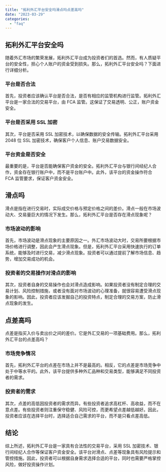 ```yaml
---
title: "拓利外汇平台安全吗滑点吗点差高吗"
date: "2023-03-29"
categories: 
  - "faq"
---
```


## 拓利外汇平台安全吗

随着外汇市场的繁荣发展，拓利外汇平台成为投资者们的首选。然而，有人质疑平台的安全性，担心个人账户的资金受到损失。那么，拓利外汇平台安全吗？下面进行详细分析。

### 平台是否合法

首先，投资者应该确认平台是否合法，是否有相应的监管机构进行监管。拓利外汇平台是一家合法的交易平台，由 FCA 监管。这保证了交易透明、公正，账户资金安全。

### 平台是否采用 SSL 加密

其次，平台是否采用 SSL 加密技术，以确保数据的安全传输。拓利外汇平台采用 2048 位 SSL 加密技术，确保客户个人信息、账户交易数据安全。

### 平台资金是否安全

最重要的是，平台是否能确保客户资金的安全。拓利外汇平台与银行间经纪人合作，资金存在银行账户中，而不是平台账户中。此外，该平台的资金操作符合 FCA 监管要求，保证客户资金安全。

## 滑点吗

滑点是指在进行交易时，实际成交价格与预定价格之间的差价。滑点一般在市场波动大、交易量巨大的情况下发生。那么，拓利外汇平台是否存在滑点现象呢？

### 市场波动的影响

首先，市场波动是滑点现象的主要原因之一。外汇市场波动大时，交易所要根据市场价格进行调整，因此会产生滑点现象。但是，拓利外汇平台采用快速执行的订单系统，能够及时进行交易，减少滑点现象。投资者可以通过提前了解市场信息、趋势，增加交易成功的机会。

### 投资者的交易操作对滑点的影响

其次，投资者自身的交易操作也会对滑点造成影响。如果投资者没有制定合理的交易计划、风险控制措施，或者没有面对市场波动的心理准备，就很容易遭受滑点现象的影响。因此，投资者应该发掘自己的投资特点，制定合理的交易方案，防止滑点现象的发生。

## 点差高吗

点差是指买入价与卖出价之间的差价。它是外汇交易的一项基础费用。那么，拓利外汇平台的点差高吗？

### 市场竞争情况

首先，拓利外汇平台的点差在市场上并不是最高的。相反，它的点差是市场竞争中处于中等水平的。此外，该平台提供多种外汇品种和交易类型，能够满足不同投资者的需求。

### 投资者的需求

其次，点差的高低因投资者的需求而异。有些投资者追求高杠杆、高收益，而不在意点差。有些投资者则注重保守稳健、风险可控，而更希望点差越低越好。因此，投资者应该在选择平台时，选择适合自己需求的平台，而不是只看点差高低。

## 结论

综上所述，拓利外汇平台是一家具有合法性的交易平台，采用 SSL 加密技术、银行间经纪人合作等保证客户资金安全。该平台对滑点、点差等现象具有风险提示和管控措施。因此，投资者可以根据自身需求选择合适的平台，同时也需要严格掌控风险，做好投资操作计划。
